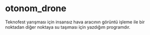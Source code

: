 # otonom_drone
 Teknofest yarışması için insansız hava aracının görüntü işleme ile bir noktadan diğer noktaya su taşıması için yazdığım programdır.
